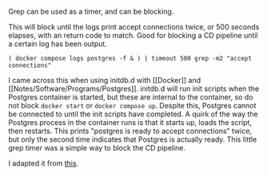 Grep can be used as a timer, and can be blocking.

This will block until the logs print accept connections twice, or 500 seconds elapses, with an return code to match. Good for blocking a CD pipeline until a certain log has been output.

```
( docker compose logs postgres -f & ) | timeout 500 grep -m2 "accept connections"
```

I came across this when using initdb.d with [[Docker]] and [[Notes/Software/Programs/Postgres]]. initdb.d will run init scripts when the Postgres container is started, but these are internal to the container, so do not block `docker start` or `docker compose up`.  Despite this, Postgres cannot be connected to until the init scripts have completed. A quirk of the way the Postgres process in the container runs is that it starts up, loads the script, then restarts. This prints "postgres is ready to accept connections" twice, but only the second time indicates that Postgres is actually ready. This little grep timer was a simple way to block the CD pipeline.

I adapted it from [this](https://github.com/docker-library/postgres/issues/146#issuecomment-482393929).